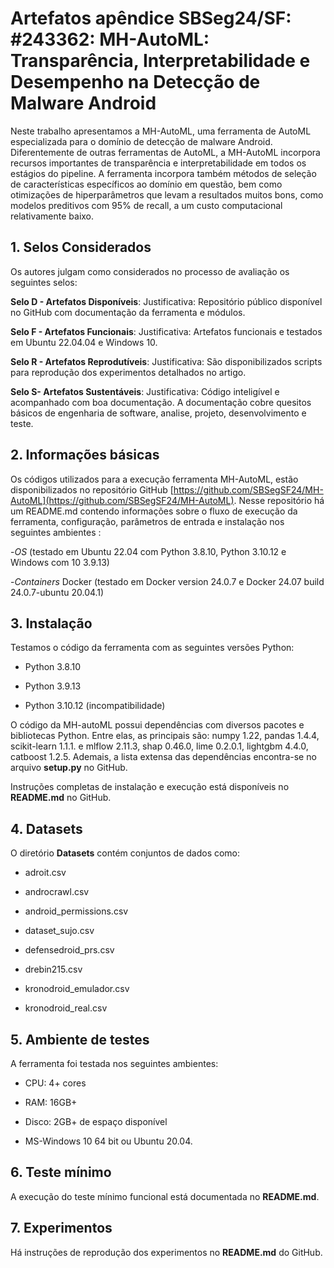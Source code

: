 
# Artefatos apêndice SBSeg24/SF: #243362: MH-AutoML: Transparência, Interpretabilidade e Desempenho na Detecção de Malware Android 

Neste trabalho apresentamos a MH-AutoML, uma ferramenta de AutoML especializada para o domínio de detecção de malware Android. Diferentemente de outras ferramentas de AutoML, a MH-AutoML incorpora recursos importantes de transparência e interpretabilidade em todos os estágios do pipeline. A ferramenta incorpora também métodos de seleção de características específicos ao domínio em questão, bem como otimizações de hiperparâmetros que levam a resultados muitos bons, como modelos preditivos com 95% de recall, a um custo computacional relativamente baixo.

## 1. Selos Considerados
Os autores julgam como considerados no processo de avaliação os seguintes selos:

**Selo D - Artefatos Disponíveis**:
Justificativa: Repositório público  disponível no GitHub com documentação da ferramenta e módulos.

**Selo F - Artefatos Funcionais**:
Justificativa: Artefatos funcionais e testados em Ubuntu 22.04.04 e Windows 10.

**Selo R - Artefatos Reprodutíveis**:
Justificativa: São disponibilizados scripts para reprodução dos experimentos detalhados no artigo.

**Selo S- Artefatos Sustentáveis**:
Justificativa: Código inteligível e acompanhado com boa documentação. A documentação cobre quesitos básicos de engenharia de software, analise, projeto, desenvolvimento e teste.


## 2. Informações básicas
Os códigos utilizados para a execução ferramenta MH-AutoML, estão disponibilizados no repositório GitHub [https://github.com/SBSegSF24/MH-AutoML](https://github.com/SBSegSF24/MH-AutoML). Nesse repositório há um README.md contendo informações sobre o fluxo de execução da ferramenta, configuração, parâmetros de entrada e instalação nos seguintes ambientes :

-*OS* (testado em  Ubuntu 22.04 com Python 3.8.10, Python 3.10.12 e Windows com 10 3.9.13)

-*Containers* Docker (testado em Docker version 24.0.7 e Docker 24.07 build 24.0.7-ubuntu 20.04.1)


## 3. Instalação 

Testamos o código da ferramenta com as seguintes versões Python:

- Python 3.8.10

- Python 3.9.13

- Python 3.10.12 (incompatibilidade)

O código da MH-autoML possui dependências com diversos pacotes e bibliotecas Python.
Entre elas, as principais são:
numpy 1.22, pandas 1.4.4, scikit-learn 1.1.1. e mlflow 2.11.3, shap 0.46.0, lime 0.2.0.1, lightgbm 4.4.0, catboost 1.2.5.
Ademais, a lista extensa das dependências encontra-se no arquivo **setup.py** no GitHub.

Instruções completas de instalação e execução está disponíveis no **README.md** no GitHub.

## 4. Datasets

O diretório **Datasets** contém conjuntos de dados como:

- adroit.csv

- androcrawl.csv

- android_permissions.csv

- dataset_sujo.csv

- defensedroid_prs.csv

- drebin215.csv

- kronodroid_emulador.csv

- kronodroid_real.csv


## 5. Ambiente de testes

A ferramenta foi testada nos seguintes ambientes: 

-   CPU: 4+ cores

-   RAM: 16GB+

-   Disco: 2GB+ de espaço disponível

-   MS-Windows 10 64 bit ou Ubuntu 20.04.

## 6. Teste mínimo

A execução do teste mínimo funcional está documentada no **README.md**.

## 7. Experimentos

Há instruções de reprodução dos experimentos no **README.md** do GitHub.
